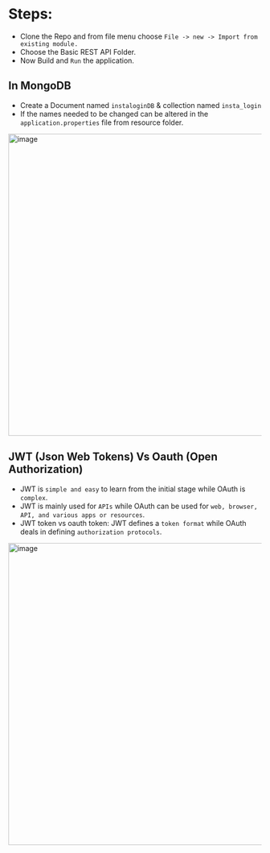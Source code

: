 # Steps:

 - Clone the Repo and from file menu choose `File -> new -> Import from existing module. `
 - Choose the Basic REST API Folder.
 - Now Build and `Run` the application.


## In MongoDB
  - Create a Document named ` instaloginDB ` & collection named ` insta_login `
  - If the names needed to be changed can be altered in the `application.properties` file from resource folder.
  
<img width="600" alt="image" src="https://user-images.githubusercontent.com/72887609/214174364-e724eb27-7a0c-460b-9d03-0f6eaae60ca4.png">

## JWT (Json Web Tokens) Vs Oauth (Open Authorization)

  - JWT is `simple and easy` to learn from the initial stage while OAuth is `complex`.
  - JWT is mainly used for `APIs` while OAuth can be used for `web, browser, API, and various apps or resources`. 
  - JWT token vs oauth token: JWT defines a `token format` while OAuth deals in defining `authorization protocols`.
  
<img width="600" alt="image" src="https://user-images.githubusercontent.com/72887609/214174445-caf4add4-2b9b-4768-91b1-ae1812a7b1cf.png">
